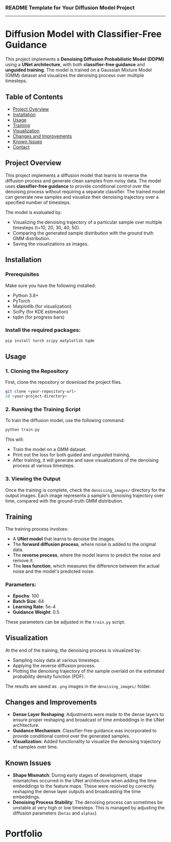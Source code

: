 
### README Template for Your Diffusion Model Project

---

# Diffusion Model with Classifier-Free Guidance

This project implements a **Denoising Diffusion Probabilistic Model (DDPM)** using a **UNet architecture**, with both **classifier-free guidance** and **unguided training**. The model is trained on a Gaussian Mixture Model (GMM) dataset and visualizes the denoising process over multiple timesteps.

## Table of Contents
- [Project Overview](#project-overview)
- [Installation](#installation)
- [Usage](#usage)
- [Training](#training)
- [Visualization](#visualization)
- [Changes and Improvements](#changes-and-improvements)
- [Known Issues](#known-issues)
- [Contact](#contact)

## Project Overview

This project implements a diffusion model that learns to reverse the diffusion process and generate clean samples from noisy data. The model uses **classifier-free guidance** to provide conditional control over the denoising process without requiring a separate classifier. The trained model can generate new samples and visualize their denoising trajectory over a specified number of timesteps.

The model is evaluated by:
- Visualizing the denoising trajectory of a particular sample over multiple timesteps (t=10, 20, 30, 40, 50).
- Comparing the generated sample distribution with the ground truth GMM distribution.
- Saving the visualizations as images.

## Installation

### Prerequisites

Make sure you have the following installed:
- Python 3.8+
- PyTorch
- Matplotlib (for visualization)
- SciPy (for KDE estimation)
- tqdm (for progress bars)

### Install the required packages:

```bash
pip install torch scipy matplotlib tqdm
```

## Usage

### 1. **Cloning the Repository**

First, clone the repository or download the project files.

```bash
git clone <your-repository-url>
cd <your-project-directory>
```

### 2. **Running the Training Script**

To train the diffusion model, use the following command:

```bash
python train.py
```

This will:
- Train the model on a GMM dataset.
- Print out the loss for both guided and unguided training.
- After training, it will generate and save visualizations of the denoising process at various timesteps.

### 3. **Viewing the Output**

Once the training is complete, check the `denoising_images/` directory for the output images. Each image represents a sample's denoising trajectory over time, compared with the ground-truth GMM distribution.

## Training

The training process involves:
- A **UNet model** that learns to denoise the images.
- The **forward diffusion process**, where noise is added to the original data.
- The **reverse process**, where the model learns to predict the noise and remove it.
- The **loss function**, which measures the difference between the actual noise and the model's predicted noise.

### Parameters:
- **Epochs**: 100
- **Batch Size**: 64
- **Learning Rate**: 5e-4
- **Guidance Weight**: 0.5

These parameters can be adjusted in the `train.py` script.

## Visualization

At the end of the training, the denoising process is visualized by:
- Sampling noisy data at various timesteps.
- Applying the reverse diffusion process.
- Plotting the denoising trajectory of the sample overlaid on the estimated probability density function (PDF).

The results are saved as `.png` images in the `denoising_images/` folder.

## Changes and Improvements

- **Dense Layer Reshaping**: Adjustments were made to the dense layers to ensure proper reshaping and broadcast of time embeddings in the UNet architecture.
- **Guidance Mechanism**: Classifier-free guidance was incorporated to provide conditional control over the generated samples.
- **Visualization**: Added functionality to visualize the denoising trajectory of samples over time.

## Known Issues

- **Shape Mismatch**: During early stages of development, shape mismatches occurred in the UNet architecture when adding the time embeddings to the feature maps. These were resolved by correctly reshaping the dense layer outputs and broadcasting the time embeddings.
- **Denoising Process Stability**: The denoising process can sometimes be unstable at very high or low timesteps. This is managed by adjusting the diffusion parameters (`betas` and `alphas`).

# Portfolio
